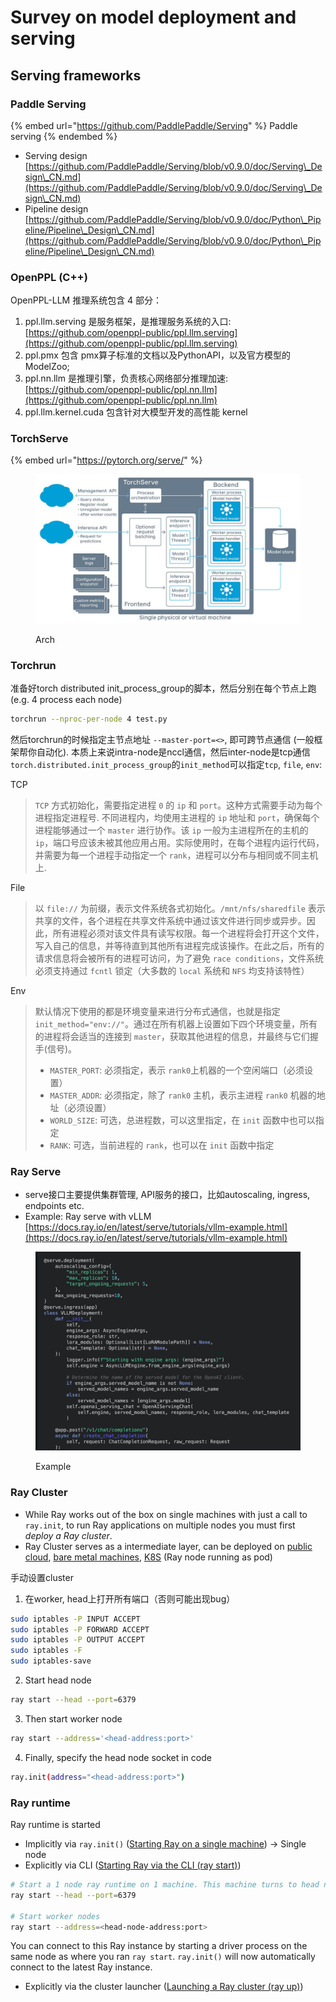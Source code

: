 # Survey on model deployment and serving

## Serving frameworks

### Paddle Serving

{% embed url="https://github.com/PaddlePaddle/Serving" %}
Paddle serving
{% endembed %}

* Serving design [https://github.com/PaddlePaddle/Serving/blob/v0.9.0/doc/Serving\_Design\_CN.md](https://github.com/PaddlePaddle/Serving/blob/v0.9.0/doc/Serving\_Design\_CN.md)
* Pipeline design [https://github.com/PaddlePaddle/Serving/blob/v0.9.0/doc/Python\_Pipeline/Pipeline\_Design\_CN.md](https://github.com/PaddlePaddle/Serving/blob/v0.9.0/doc/Python\_Pipeline/Pipeline\_Design\_CN.md)

### OpenPPL (C++)

OpenPPL-LLM 推理系统包含 4 部分：

1. ppl.llm.serving 是服务框架，是推理服务系统的入口: [https://github.com/openppl-public/ppl.llm.serving](https://github.com/openppl-public/ppl.llm.serving)
2. ppl.pmx 包含 pmx算子标准的文档以及PythonAPI，以及官方模型的ModelZoo;
3. ppl.nn.llm 是推理引擎，负责核心网络部分推理加速: [https://github.com/openppl-public/ppl.nn.llm](https://github.com/openppl-public/ppl.nn.llm)
4. ppl.llm.kernel.cuda 包含针对大模型开发的高性能 kernel

### TorchServe

{% embed url="https://pytorch.org/serve/" %}

<figure><img src="../.gitbook/assets/image (4) (1).png" alt=""><figcaption><p>Arch</p></figcaption></figure>

### Torchrun

准备好torch distributed init\_process\_group的脚本，然后分别在每个节点上跑 (e.g. 4 process each node)

```bash
torchrun --nproc-per-node 4 test.py
```

然后torchrun的时候指定主节点地址 `--master-port=<>`, 即可跨节点通信 (一般框架帮你自动化). 本质上来说intra-node是nccl通信，然后inter-node是tcp通信 `torch.distributed.init_process_group`的`init_method`可以指定`tcp`, `file`, `env`:

TCP

> `TCP` 方式初始化，需要指定进程 `0` 的 `ip` 和 `port`。这种方式需要手动为每个进程指定进程号. 不同进程内，均使用主进程的 `ip` 地址和 `port`，确保每个进程能够通过一个 `master` 进行协作。该 `ip` 一般为主进程所在的主机的 `ip`，端口号应该未被其他应用占用。实际使用时，在每个进程内运行代码，并需要为每一个进程手动指定一个 `rank`，进程可以分布与相同或不同主机上.

File

> 以 `file://` 为前缀，表示文件系统各式初始化。`/mnt/nfs/sharedfile` 表示共享的文件，各个进程在共享文件系统中通过该文件进行同步或异步。因此，所有进程必须对该文件具有读写权限。每一个进程将会打开这个文件，写入自己的信息，并等待直到其他所有进程完成该操作。在此之后，所有的请求信息将会被所有的进程可访问，为了避免 `race conditions`，文件系统必须支持通过 `fcntl` 锁定（大多数的 `local` 系统和 `NFS` 均支持该特性）

Env&#x20;

> 默认情况下使用的都是环境变量来进行分布式通信，也就是指定 `init_method="env://"`。通过在所有机器上设置如下四个环境变量，所有的进程将会适当的连接到 `master`，获取其他进程的信息，并最终与它们握手(信号)。
>
> * `MASTER_PORT`: 必须指定，表示 `rank0`上机器的一个空闲端口（必须设置）
> * `MASTER_ADDR`: 必须指定，除了 `rank0` 主机，表示主进程 `rank0` 机器的地址（必须设置）
> * `WORLD_SIZE`: 可选，总进程数，可以这里指定，在 `init` 函数中也可以指定
> * `RANK`: 可选，当前进程的 `rank`，也可以在 `init` 函数中指定

### Ray Serve

* serve接口主要提供集群管理, API服务的接口，比如autoscaling, ingress, endpoints etc.
* Example: Ray serve with vLLM [https://docs.ray.io/en/latest/serve/tutorials/vllm-example.html](https://docs.ray.io/en/latest/serve/tutorials/vllm-example.html)

<figure><img src="../.gitbook/assets/image (5) (1).png" alt=""><figcaption><p>Example</p></figcaption></figure>

### Ray Cluster

* While Ray works out of the box on single machines with just a call to `ray.init`, to run Ray applications on multiple nodes you must first _deploy a Ray cluster_.
* Ray Cluster serves as a intermediate layer, can be deployed on [public cloud](https://cloud.google.com/blog/products/ai-machine-learning/build-a-ml-platform-with-kubeflow-and-ray-on-gke), [bare metal machines](https://docs.ray.io/en/master/cluster/vms/user-guides/launching-clusters/on-premises.html#on-prem), [K8S](https://docs.ray.io/en/master/cluster/vms/user-guides/launching-clusters/on-premises.html#on-prem) (Ray node running as pod)

手动设置cluster

1. 在worker, head上打开所有端口（否则可能出现bug）

```bash
sudo iptables -P INPUT ACCEPT 
sudo iptables -P FORWARD ACCEPT
sudo iptables -P OUTPUT ACCEPT
sudo iptables -F
sudo iptables-save
```

2. Start head node

```bash
ray start --head --port=6379
```

3. Then start worker node

```bash
ray start --address='<head-address:port>'
```

4. Finally, specify the head node socket in code

```bash
ray.init(address="<head-address:port>")
```

### Ray runtime

Ray runtime is started

* Implicitly via `ray.init()` ([Starting Ray on a single machine](https://docs.ray.io/en/master/ray-core/starting-ray.html#start-ray-init)) -> Single node
* Explicitly via CLI ([Starting Ray via the CLI (ray start)](https://docs.ray.io/en/master/ray-core/starting-ray.html#start-ray-cli))

```bash
# Start a 1 node ray runtime on 1 machine. This machine turns to head node
ray start --head --port=6379

# Start worker nodes
ray start --address=<head-node-address:port>
```

You can connect to this Ray instance by starting a driver process on the same node as where you ran `ray start`. `ray.init()` will now automatically connect to the latest Ray instance.

* Explicitly via the cluster launcher ([Launching a Ray cluster (ray up)](https://docs.ray.io/en/master/ray-core/starting-ray.html#start-ray-up))
